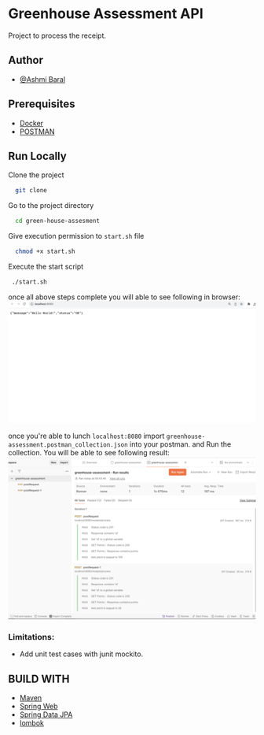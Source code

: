 
# Greenhouse Assessment API

Project to process the receipt.

## Author

- [@Ashmi Baral](https://github.com/BaralAs)

## Prerequisites
* [Docker](https://www.docker.com/)
* [POSTMAN](https://www.postman.com/)


## Run Locally

Clone the project

```bash
  git clone 
```

Go to the project directory

```bash
  cd green-house-assesment
```
Give execution permission to `start.sh` file

```bash
  chmod +x start.sh
```

Execute the start script
```bash
 ./start.sh
```
once all above steps complete you will able to see following in browser:
![Alt text](/imgs/homepage.png?raw=true "Optional Title")


once you're able to  lunch `localhost:8080` import `greenhouse-assessment.postman_collection.json` into your postman.
and Run the collection. You will be able to see following result:
 ![Alt text](/imgs/postmanresult.png?raw=true "Optional Title")      

### Limitations:
 - Add unit test cases with junit mockito.

## BUILD WITH
* [Maven](https://maven.apache.org/)
* [Spring Web](https://docs.spring.io/spring-boot/docs/2.6.1/reference/htmlsingle/#boot-features-developing-web-applications)
* [Spring Data JPA](https://docs.spring.io/spring-boot/docs/2.6.1/reference/htmlsingle/#boot-features-jpa-and-spring-data)
* [lombok](https://projectlombok.org/)

